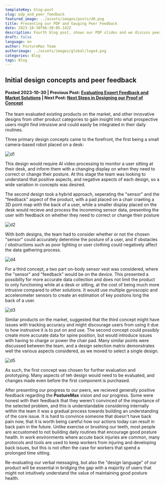 ```yaml
---
templateKey: blog-post
slug: pdp_and_peer_feedback
featured_image: ../assets/images/posts/d0.png
title: Presenting our PDP and Gauging Peer Feedback 
date: 2023-10-30T06:30:05.142Z
description: Fourth blog post, shows our PDP slides and we discuss peer feedback
draft: false
language: en
author: PostureMax Team
authorimage: ../assets/images/global/logo4.png
categories: Blog
tags: Blog
---
```

## Initial design concepts and peer feedback 
#### Posted 2023-10-30 | Previous Post: [Evaluating Expert Feedback and Market Solutions](https://posturemax.uwtron.xyz/posts/market_and_expert/ "Third blog post, we discuss key aspects of our problem with an expert and evaluate existing products") | Next Post: [Next Steps in Designing our Proof of Concept](https://posturemax.uwtron.xyz/posts/design_process_next_steps/ "Fifth blog post, details our progress towards refining our proof of concept")

The team evaluated existing products on the market, and other innovative designs from other product categories to gain insight into what prospective users might find intruisive and could easily be integrated in their daily routines.

Three primary design concepts came to the forefront, the first being a small camera-based robot placed on a desk:

![d1](https://posturemax.uwtron.xyz/assets/images/posts/d1.png "All-in-one AI desk Robot")

This design would require AI video processing to monitor a user sitting at their desk, and inform them with a changing display on when they need to correct or change their posture. At this stage the team was looking to understand that positive aspects, and negative aspects of each design, so a wide variation in concepts was desired.

The second design took a hybrid approach, seperating the "sensor" and the "feedback" aspect of the product, with a pad placed on a chair craeting a 3D point map with the back of a user, while a smaller display placed on the desk would recieve and process the incomming sensor data, presenting the user with feedback on whether they need to correct or change their posture

![d2](https://posturemax.uwtron.xyz/assets/images/posts/d2.png "Chair Pad + Desk Robot")

With both designs, the team had to consider whether or not the chosen "sensor" could accurately determine the posture of a user, and if obstacles / obstructions such as poor lighting or user clothing could negatively affect the data gathering process.

![d4](https://posturemax.uwtron.xyz/assets/images/posts/d4.png "Concept Checks")

For a third concept, a two part on-body sensor vest was considered, where the "sensor" and "feedback" would be on the device. This presented a possibilty for more accurate data collection and does not limit the product to only functioning while at a desk or sitting, at the cost of being much more intrusive compared to other solutions. It would use multiple gyroscopic and accelerometer sensors to create an estimation of key postions long the back of a user.

![d3](https://posturemax.uwtron.xyz/assets/images/posts/d3.png "Gyro Vest")

Similar products on the market, suggested that the third concept might have issues with tracking accuracy and might discourage users from using it due to how instrusive it is to put on and use. The second concept could possibly create more accurate data for spine position, but would introduce issues with having to charge or power the chair pad. Many similar points were discussed between the team, and a design selection matrix demonstrates well the various aspects considered, as we moved to select a single design.

![d5](https://posturemax.uwtron.xyz/assets/images/posts/d5.png "Selection Matrix")

As such, the first concept was chosen for further evaluation and prototyping. Many aspects of teh design would need to be evaluated, and changes made even before the first component is purchased.

After presenting our progress to our peers, we recieved generally positive feedback regarding the **PostureMax** vision and our progress. Some were honest with their feedback that they weren't convinced of the importance of the selected problem, and this is understandable considering internally within the team it was a gradual process towards building an understanding of the core issue. It is hard to convince someone that doesn't have back pain now, that it is worth being careful how our actions today can result in back pain in the future. Unlike exercise or brushing our teeth, most people are accustomed to not building daily routines that encourage good posture health. In work environments where accute back injuries are common, many protocols and tools are used to keep workers from injuring and developing back issues, but this is not often the case for workers that spend a prolonged time sitting.

Re-evaluating our verbal messaging, but also the "design language" of our product will be essential in bridging the gap with a majority of users that might not intuitively understand the value of maintaining good posture health.